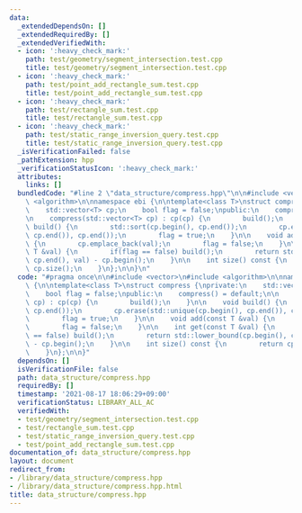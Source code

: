 ```yaml
---
data:
  _extendedDependsOn: []
  _extendedRequiredBy: []
  _extendedVerifiedWith:
  - icon: ':heavy_check_mark:'
    path: test/geometry/segment_intersection.test.cpp
    title: test/geometry/segment_intersection.test.cpp
  - icon: ':heavy_check_mark:'
    path: test/point_add_rectangle_sum.test.cpp
    title: test/point_add_rectangle_sum.test.cpp
  - icon: ':heavy_check_mark:'
    path: test/rectangle_sum.test.cpp
    title: test/rectangle_sum.test.cpp
  - icon: ':heavy_check_mark:'
    path: test/static_range_inversion_query.test.cpp
    title: test/static_range_inversion_query.test.cpp
  _isVerificationFailed: false
  _pathExtension: hpp
  _verificationStatusIcon: ':heavy_check_mark:'
  attributes:
    links: []
  bundledCode: "#line 2 \"data_structure/compress.hpp\"\n\n#include <vector>\n#include\
    \ <algorithm>\n\nnamespace ebi {\n\ntemplate<class T>\nstruct compress {\nprivate:\n\
    \    std::vector<T> cp;\n    bool flag = false;\npublic:\n    compress() = default;\n\
    \n    compress(std::vector<T> cp) : cp(cp) {\n        build();\n    }\n\n    void\
    \ build() {\n        std::sort(cp.begin(), cp.end());\n        cp.erase(std::unique(cp.begin(),\
    \ cp.end()), cp.end());\n        flag = true;\n    }\n\n    void add(const T &val)\
    \ {\n        cp.emplace_back(val);\n        flag = false;\n    }\n\n    int get(const\
    \ T &val) {\n        if(flag == false) build();\n        return std::lower_bound(cp.begin(),\
    \ cp.end(), val) - cp.begin();\n    }\n\n    int size() const {\n        return\
    \ cp.size();\n    }\n};\n\n}\n"
  code: "#pragma once\n\n#include <vector>\n#include <algorithm>\n\nnamespace ebi\
    \ {\n\ntemplate<class T>\nstruct compress {\nprivate:\n    std::vector<T> cp;\n\
    \    bool flag = false;\npublic:\n    compress() = default;\n\n    compress(std::vector<T>\
    \ cp) : cp(cp) {\n        build();\n    }\n\n    void build() {\n        std::sort(cp.begin(),\
    \ cp.end());\n        cp.erase(std::unique(cp.begin(), cp.end()), cp.end());\n\
    \        flag = true;\n    }\n\n    void add(const T &val) {\n        cp.emplace_back(val);\n\
    \        flag = false;\n    }\n\n    int get(const T &val) {\n        if(flag\
    \ == false) build();\n        return std::lower_bound(cp.begin(), cp.end(), val)\
    \ - cp.begin();\n    }\n\n    int size() const {\n        return cp.size();\n\
    \    }\n};\n\n}"
  dependsOn: []
  isVerificationFile: false
  path: data_structure/compress.hpp
  requiredBy: []
  timestamp: '2021-08-17 18:06:29+09:00'
  verificationStatus: LIBRARY_ALL_AC
  verifiedWith:
  - test/geometry/segment_intersection.test.cpp
  - test/rectangle_sum.test.cpp
  - test/static_range_inversion_query.test.cpp
  - test/point_add_rectangle_sum.test.cpp
documentation_of: data_structure/compress.hpp
layout: document
redirect_from:
- /library/data_structure/compress.hpp
- /library/data_structure/compress.hpp.html
title: data_structure/compress.hpp
---
```

